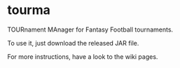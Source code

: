 # tourma

TOURnament MAnager for Fantasy Football tournaments.

To use it, just download the released JAR file. 

For more instructions, have a look to the wiki pages.
